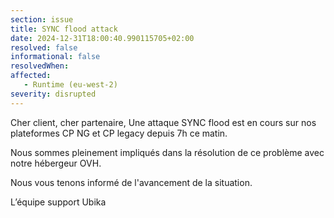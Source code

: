 ```yaml
--- 
section: issue 
title: SYNC flood attack 
date: 2024-12-31T18:00:40.990115705+02:00 
resolved: false 
informational: false 
resolvedWhen: 
affected: 
   - Runtime (eu-west-2) 
severity: disrupted 
--- 
```

Cher client, cher partenaire,
Une attaque SYNC flood est en cours sur nos plateformes CP NG et CP legacy depuis 7h ce matin.

Nous sommes pleinement impliqués dans la résolution de ce problème avec notre hébergeur OVH.

Nous vous tenons informé de l'avancement de la situation.


L’équipe support Ubika
